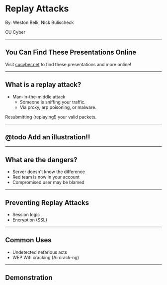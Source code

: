 # Replay Attacks

By: Weston Belk, Nick Bulischeck

CU Cyber

---

## You Can Find These Presentations Online

Visit [cucyber.net](https://cucyber.net) to find these presentations and more online!

---

## What is a replay attack?

* Man-in-the-middle attack
	- Someone is sniffing your traffic.
	- Via proxy, arp poisoning, or malware.

Resubmitting (replaying!) your valid packets.

---

## @todo Add an illustration!!

---

## What are the dangers?

* Server doesn't know the difference
* Red team is now in your account
* Compromised user may be blamed

---

## Preventing Replay Attacks

* Session logic
* Encryption (SSL)

---

## Common Uses

* Undetected nefarious acts
* WEP Wifi cracking (Aircrack-ng)

---

## Demonstration
